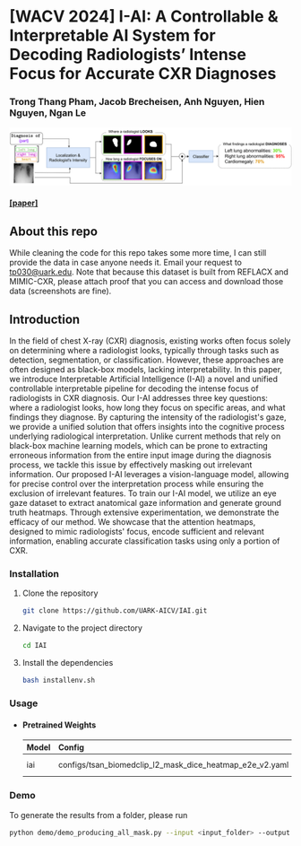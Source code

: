 # [WACV 2024] I-AI: A Controllable & Interpretable AI System for Decoding Radiologists’ Intense Focus for Accurate CXR Diagnoses

### Trong Thang Pham, Jacob Brecheisen, Anh Nguyen, Hien Nguyen, Ngan Le
![](imgs/Overview.png)
#### [[paper]](https://arxiv.org/abs/2309.13550)

## About this repo
While cleaning the code for this repo takes some more time, I can still provide the data in case anyone needs it. Email your request to tp030@uark.edu. Note that because this dataset is built from REFLACX and MIMIC-CXR, please attach proof that you can access and download those data (screenshots are fine). 

## Introduction

In the field of chest X-ray (CXR) diagnosis, existing works often focus solely on determining where a radiologist looks, typically through tasks such as detection, segmentation, or classification. However, these approaches are often designed as black-box models, lacking interpretability. In this paper, we introduce Interpretable Artificial Intelligence (I-AI) a novel and unified controllable interpretable pipeline for decoding the intense focus of radiologists in CXR diagnosis. Our I-AI addresses three key questions: where a radiologist looks, how long they focus on specific areas, and what findings they diagnose. By capturing the intensity of the radiologist's gaze, we provide a unified solution that offers insights into the cognitive process underlying radiological interpretation. Unlike current methods that rely on black-box machine learning models, which can be prone to extracting erroneous information from the entire input image during the diagnosis process, we tackle this issue by effectively masking out irrelevant information. Our proposed I-AI leverages a vision-language model, allowing for precise control over the interpretation process while ensuring the exclusion of irrelevant features.
To train our I-AI model, we utilize an eye gaze dataset to extract anatomical gaze information and generate ground truth heatmaps. Through extensive experimentation, we demonstrate the efficacy of our method. We showcase that the attention heatmaps, designed to mimic radiologists' focus, encode sufficient and relevant information, enabling accurate classification tasks using only a portion of CXR. 


### Installation
1. Clone the repository
    ```sh
    git clone https://github.com/UARK-AICV/IAI.git
    ```
2. Navigate to the project directory
    ```sh
    cd IAI
    ```
3. Install the dependencies
    ```sh
    bash installenv.sh
    ```



### Usage


- #### Pretrained Weights

  |Model|Config |Weights|
  |-----|-------|---|
  |iai|configs/tsan_biomedclip_l2_mask_dice_heatmap_e2e_v2.yaml |coming soon |

### Demo
To generate the results from a folder, please run 
```bash
python demo/demo_producing_all_mask.py --input <input_folder> --output <output_folder> --config <config_file> --weights <weights_file>
```


